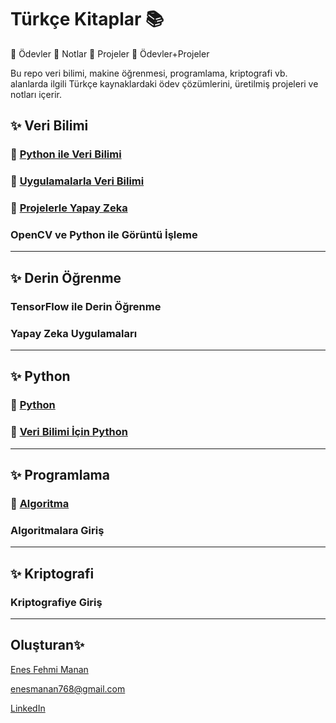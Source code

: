 # Türkçe Kitaplar :books:

:orange_book: Ödevler    :ledger: Notlar   :blue_book: Projeler  :green_book: Ödevler+Projeler

Bu repo veri bilimi, makine öğrenmesi, programlama, kriptografi vb. alanlarda ilgili Türkçe kaynaklardaki ödev çözümlerini, üretilmiş projeleri ve notları içerir.

## :sparkles: Veri Bilimi
### :orange_book:	[Python ile Veri Bilimi](https://github.com/enesmanan/turkce-kitaplar/tree/main/Python%20ile%20Veri%20Bilimi) 

### :green_book:  [Uygulamalarla Veri Bilimi](https://github.com/enesmanan/turkce-kitaplar/tree/main/Uygulamalarla%20Veri%20Bilimi)

### :green_book: [Projelerle Yapay Zeka](https://github.com/enesmanan/turkce-kitaplar/tree/main/Projelerle%20Yapay%20Zeka)

### OpenCV ve Python ile Görüntü İşleme
------

## :sparkles: Derin Öğrenme
### TensorFlow ile Derin Öğrenme

### Yapay Zeka Uygulamaları

------
## :sparkles: Python
### :ledger: [Python](https://github.com/enesmanan/turkce-kitaplar/tree/main/Python)

### :blue_book: [Veri Bilimi İçin Python](https://github.com/enesmanan/turkce-kitaplar/tree/main/Veri%20Bilimi%20%C4%B0%C3%A7in%20Python)
------

## :sparkles: Programlama
### :blue_book: [Algoritma](https://github.com/enesmanan/turkce-kitaplar/tree/main/Algoritma)

### Algoritmalara Giriş
------

## :sparkles: Kriptografi
### Kriptografiye Giriş
------

## Oluşturan:sparkles:

[Enes Fehmi Manan](https://github.com/enesmanan)

[enesmanan768@gmail.com](mailto:enesmanan768@gmail.com) 

[LinkedIn](https://linkedin.com/in/enesfehmimanan/)
